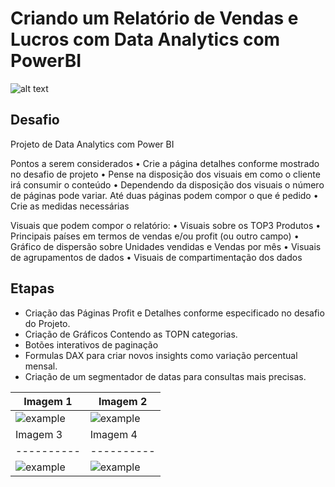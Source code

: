 # Criando um Relatório de Vendas e Lucros com Data Analytics com PowerBI


![alt text](img/Profit.png)



## Desafio

Projeto de Data Analytics com Power BI 

Pontos a serem considerados
•	Crie a página detalhes conforme mostrado no desafio de projeto
•	Pense na disposição dos visuais em como o cliente irá consumir o conteúdo
•	Dependendo da disposição dos visuais o número de páginas pode variar. Até duas páginas podem compor o que é pedido
•	Crie as medidas necessárias

Visuais que podem compor o relatório:
•	Visuais sobre os TOP3 Produtos
•	Principais países em termos de vendas e/ou profit (ou outro campo)
•	Gráfico de dispersão sobre Unidades vendidas e Vendas por mês
•	Visuais de agrupamentos de dados
•	Visuais de compartimentação dos dados


## Etapas

- Criação das Páginas Profit e Detalhes conforme especificado no desafio do Projeto.
- Criação de Gráficos Contendo as TOPN categorias.
- Botões interativos de paginação
- Formulas DAX para criar novos insights como variação percentual mensal.
- Criação de um segmentador de datas para consultas mais precisas.


| Imagem 1 | Imagem 2 | 
|----------|----------|
| ![example](img/Home.png) | ![example](img/Sales.png) | 
| Imagem 3 | Imagem 4 | 
|----------|----------|
![example](img/Detalhes.png) | ![example](img/Profit.png) |
